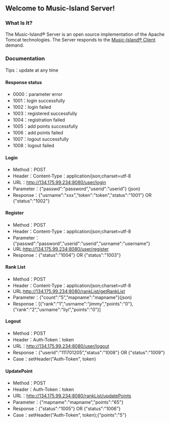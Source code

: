 ## Welcome to Music-Island Server!
### What Is It?
The Music-Island® Server is an open source implementation of the Apache Tomcat
technologies. The Server responds to the [Music-Island® Client](https://github.com/Music-Island/Client) demand.
### Documentation
Tips：update at any time
#### Response status
- 0000：parameter error
- 1001：login successfully
- 1002：login failed
- 1003：registered successfully
- 1004：registration failed
- 1005：add points successfully
- 1006：add points failed
- 1007：logout successfully
- 1008：logout failed
#### Login
- Method：POST
- Header：Content-Type：application/json;charset=utf-8
- URL：http://134.175.99.234:8080/user/login
- Parameter：{"passwd":"password","userid":"userid"} (json)
- Response：{"usrname":"xxx","token":"token","status":"1001"} OR {"status":"1002"}
#### Register
- Method：POST
- Header：Content-Type：application/json;charset=utf-8
- Parameter：{"passwd":"password","userid":"userid","usrname":"username"}
- URL:http://134.175.99.234:8080/user/register
- Response：{"status":"1004"} OR {"status":"1003"}
#### Rank List
- Method：POST
- Header：Content-Type：application/json;charset=utf-8
- URL:http://134.175.99.234:8080/rankList/getRankList
- Parameter：{"count":"5","mapname":"mapname"}(json)
- Response：[{"rank":"1","usrname":"jimmy","points":"0"},{"rank":"2","usrname":"liyi","points":"0"}]
#### Logout
- Method：POST
- Header：Auth-Token：token
- URL：http://134.175.99.234:8080/user/logout
- Response：{"userid":"111701205","status":"1008"} OR {"status":"1009"}
- Case：setHeader("Auth-Token", token)
#### UpdatePoint
- Method：POST
- Header：Auth-Token：token
- URL：http://134.175.99.234:8080/rankList/updatePoints
- Parameter：{"mapname":"mapname","points":"65"}
- Response：{"status":"1005"} OR {"status":"1006"}
- Case：setHeader("Auth-Token", token);{"points":"5"}